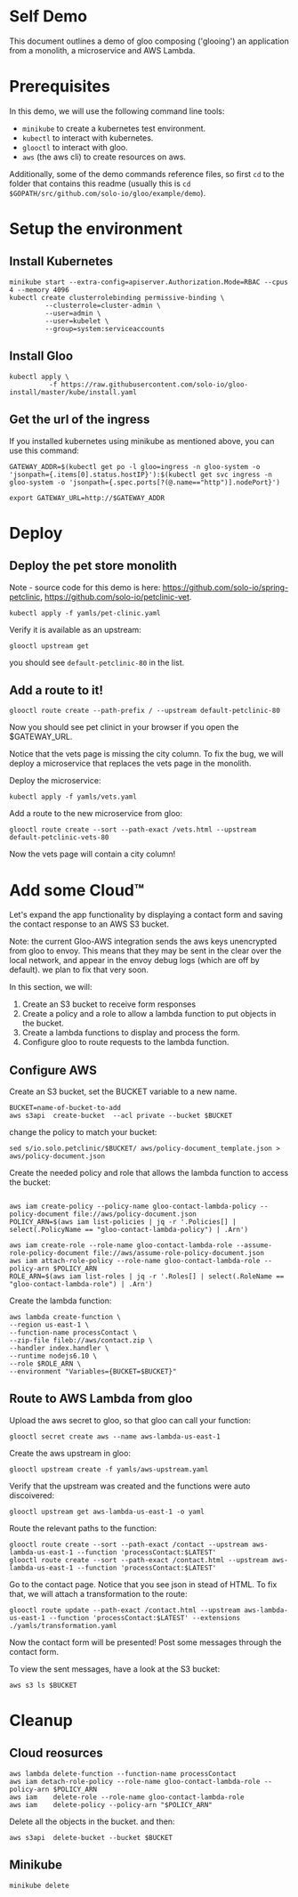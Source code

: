 Self Demo
==========
This document outlines a demo of gloo composing ('glooing') an application from a monolith, a microservice and AWS Lambda.

# Prerequisites
In this demo, we will use the following command line tools:
- `minikube` to create a kubernetes test environment.
- `kubectl` to interact with kubernetes.
- `glooctl` to interact with gloo.
- `aws` (the aws cli) to create resources on aws.

Additionally, some of the demo commands reference files, so first `cd` to the folder that contains 
this readme (usually this is `cd $GOPATH/src/github.com/solo-io/gloo/example/demo`).

# Setup the environment

## Install Kubernetes

```shell
minikube start --extra-config=apiserver.Authorization.Mode=RBAC --cpus 4 --memory 4096
kubectl create clusterrolebinding permissive-binding \
         --clusterrole=cluster-admin \
         --user=admin \
         --user=kubelet \
         --group=system:serviceaccounts
```

## Install Gloo
```shell
kubectl apply \
          -f https://raw.githubusercontent.com/solo-io/gloo-install/master/kube/install.yaml
```

## Get the url of the ingress
If you installed kubernetes using minikube as mentioned above, you can use this command:
```shell
GATEWAY_ADDR=$(kubectl get po -l gloo=ingress -n gloo-system -o 'jsonpath={.items[0].status.hostIP}'):$(kubectl get svc ingress -n gloo-system -o 'jsonpath={.spec.ports[?(@.name=="http")].nodePort}')

export GATEWAY_URL=http://$GATEWAY_ADDR
```

# Deploy
## Deploy the pet store monolith

Note - source code for this demo is here: https://github.com/solo-io/spring-petclinic, https://github.com/solo-io/petclinic-vet.

```shell
kubectl apply -f yamls/pet-clinic.yaml
```

Verify it is available as an upstream:

```shell
glooctl upstream get
```

you should see `default-petclinic-80` in the list.

## Add a route to it!

```shell
glooctl route create --path-prefix / --upstream default-petclinic-80
```

Now you should see pet clinict in your browser if you open the $GATEWAY_URL.

Notice that the vets page is missing the city column. To fix the bug, we will deploy a microservice that replaces the vets page in the monolith.

Deploy the microservice:

```shell
kubectl apply -f yamls/vets.yaml
```

Add a route to the new microservice from gloo:

```shell
glooctl route create --sort --path-exact /vets.html --upstream default-petclinic-vets-80
```

Now the vets page will contain a city column!

# Add some Cloud™

Let's expand the app functionality by displaying a contact form and saving the contact response to an AWS S3 bucket.

Note: the current Gloo-AWS integration sends the aws keys unencrypted from gloo to envoy. This means
that they may be sent in the clear over the local network, and appear in the envoy debug logs (which are off by default). we plan to fix that very soon.

In this section, we will:
1. Create an S3 bucket to receive form responses
2. Create a policy and a role to allow a lambda function to put objects in the bucket.
3. Create a lambda functions to display and process the form.
4. Configure gloo to route requests to the lambda function.

## Configure AWS

Create an S3 bucket, set the BUCKET variable to a new name.
```shell
BUCKET=name-of-bucket-to-add
aws s3api  create-bucket  --acl private --bucket $BUCKET
```

change the policy to match your bucket:

```shell
sed s/io.solo.petclinic/$BUCKET/ aws/policy-document_template.json > aws/policy-document.json
```

Create the needed policy and role that allows the lambda function to access the bucket:

```shell

aws iam create-policy --policy-name gloo-contact-lambda-policy --policy-document file://aws/policy-document.json
POLICY_ARN=$(aws iam list-policies | jq -r '.Policies[] | select(.PolicyName == "gloo-contact-lambda-policy") | .Arn')

aws iam create-role --role-name gloo-contact-lambda-role --assume-role-policy-document file://aws/assume-role-policy-document.json
aws iam attach-role-policy --role-name gloo-contact-lambda-role --policy-arn $POLICY_ARN
ROLE_ARN=$(aws iam list-roles | jq -r '.Roles[] | select(.RoleName == "gloo-contact-lambda-role") | .Arn')

```

Create the lambda function:

```shell
aws lambda create-function \
--region us-east-1 \
--function-name processContact \
--zip-file fileb://aws/contact.zip \
--handler index.handler \
--runtime nodejs6.10 \
--role $ROLE_ARN \
--environment "Variables={BUCKET=$BUCKET}"
```

## Route to AWS Lambda from gloo

Upload the aws secret to gloo, so that gloo can call your function:

```shell
glooctl secret create aws --name aws-lambda-us-east-1
```

Create the aws upstream in gloo:

```shell
glooctl upstream create -f yamls/aws-upstream.yaml
```

Verify that the upstream was created and the functions were auto discoivered:

```shell
glooctl upstream get aws-lambda-us-east-1 -o yaml
```


Route the relevant paths to the function:

```shell
glooctl route create --sort --path-exact /contact --upstream aws-lambda-us-east-1 --function 'processContact:$LATEST'
glooctl route create --sort --path-exact /contact.html --upstream aws-lambda-us-east-1 --function 'processContact:$LATEST'
```

Go to the contact page. Notice that you see json in stead of HTML. To fix that, we will attach a 
transformation to the route:

```shell
glooctl route update --path-exact /contact.html --upstream aws-lambda-us-east-1 --function 'processContact:$LATEST' --extensions ./yamls/transformation.yaml
```

Now the contact form will be presented! Post some messages through the contact form.

To view the sent messages, have a look at the S3 bucket:

```shell
aws s3 ls $BUCKET
```

# Cleanup
## Cloud reosurces

```shell
aws lambda delete-function --function-name processContact
aws iam detach-role-policy --role-name gloo-contact-lambda-role --policy-arn $POLICY_ARN
aws iam    delete-role --role-name gloo-contact-lambda-role
aws iam    delete-policy --policy-arn "$POLICY_ARN"
```
Delete all the objects in the bucket. and then:
```
aws s3api  delete-bucket --bucket $BUCKET
```

## Minikube
```
minikube delete
```